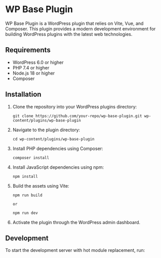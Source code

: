 # WP Base Plugin

WP Base Plugin is a WordPress plugin that relies on Vite, Vue, and Composer. This plugin provides a modern development environment for building WordPress plugins with the latest web technologies.

## Requirements

-   WordPress 6.0 or higher
-   PHP 7.4 or higher
-   Node.js 18 or higher
-   Composer

## Installation

1. Clone the repository into your WordPress plugins directory:

    ```
    git clone https://github.com/your-repo/wp-base-plugin.git wp-content/plugins/wp-base-plugin
    ```

2. Navigate to the plugin directory:

    ```
    cd wp-content/plugins/wp-base-plugin
    ```

3. Install PHP dependencies using Composer:

    ```
    composer install
    ```

4. Install JavaScript dependencies using npm:

    ```
    npm install
    ```

5. Build the assets using Vite:

    ```
    npm run build

    or

    npm run dev
    ```

6. Activate the plugin through the WordPress admin dashboard.

## Development

To start the development server with hot module replacement, run:
